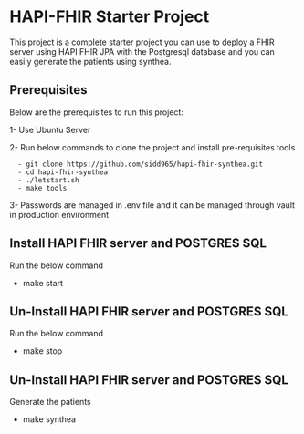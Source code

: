 # HAPI-FHIR Starter Project

This project is a complete starter project you can use to deploy a FHIR server using HAPI FHIR JPA with the Postgresql database and you can easily generate the patients using synthea.

## Prerequisites

Below are the prerequisites to run this project:

   1- Use Ubuntu Server

   2- Run below commands to clone the project and install pre-requisites tools

      - git clone https://github.com/sidd965/hapi-fhir-synthea.git
      - cd hapi-fhir-synthea
      - ./letstart.sh
      - make tools

   3- Passwords are managed in .env file and it can be managed through vault in production environment

## Install HAPI FHIR server and POSTGRES SQL

Run the below command
   - make start

## Un-Install HAPI FHIR server and POSTGRES SQL
Run the below command
  - make stop

## Un-Install HAPI FHIR server and POSTGRES SQL
Generate the patients
  - make synthea
